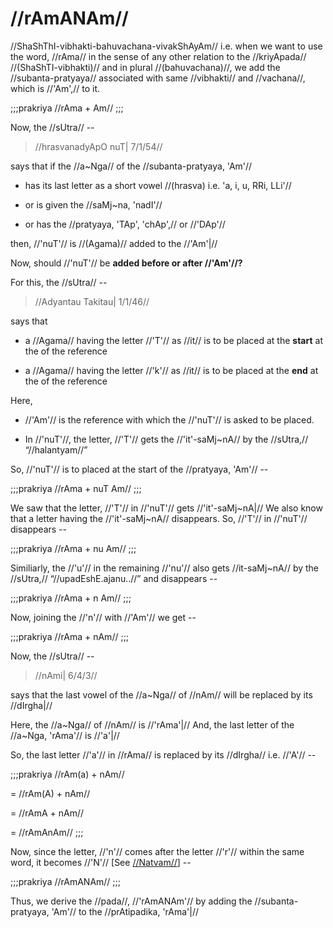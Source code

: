 # //rAmANAm//

//ShaShThI-vibhakti-bahuvachana-vivakShAyAm// i.e. when we want to use
the word, //rAma// in the sense of any other relation to the
//kriyApada// //(ShaShTI-vibhakti)// and in plural //(bahuvachana)//, we
add the //subanta-pratyaya// associated with same //vibhakti// and
//vachana//, which is //'Am',// to it.

;;;prakriya
//rAma + Am//
;;;

Now, the //sUtra// --

> //hrasvanadyApO nuT| 7/1/54//

says that if the //a~Nga// of the //subanta-pratyaya, 'Am'//

- has its last letter as a short vowel //(hrasva) i.e. 'a, i, u, RRi,
  LLi'//

- or is given the //saMj~na, 'nadI'//

- or has the //pratyaya, 'TAp', 'chAp',// or //'DAp'//

then, //'nuT'// is //(Agama)// added to the //'Am'|//

Now, should //'nuT'// be **added before or after //'Am'//?**

For this, the //sUtra// --

> //Adyantau Takitau| 1/1/46//

says that

- a //Agama// having the letter //'T'// as //it// is to be placed at
  the **start** at the of the reference

- a //Agama// having the letter //'k'// as //it// is to be placed at
  the **end** at the of the reference

Here,

- //'Am'// is the reference with which the //'nuT'// is asked to be
  placed.

- In //'nuT'//, the letter, //'T'// gets the //'it'-saMj~nA// by the
  //sUtra,// “//halantyam//”

So, //'nuT'// is to placed at the start of the //pratyaya, 'Am'// --

;;;prakriya
//rAma + nuT Am//
;;;

We saw that the letter, //'T'// in //'nuT'// gets //'it'-saMj~nA|// We
also know that a letter having the //'it'-saMj~nA// disappears. So,
//'T'// in //'nuT'// disappears --

;;;prakriya
//rAma + nu Am//
;;;

Similiarly, the //'u'// in the remaining //'nu'// also gets
//it-saMj~nA// by the //sUtra,// “//upadEshE.ajanu..//” and disappears
\--

;;;prakriya
//rAma + n Am//
;;;

Now, joining the //'n'// with //'Am'// we get --

;;;prakriya
//rAma + nAm//
;;;

Now, the //sUtra// --

> //nAmi| 6/4/3//

says that the last vowel of the //a~Nga// of //nAm// will be replaced
by its //dIrgha|//

<!--
    questions:
    1) How 'nAm' is taken as whole and sutra said 'nAmi'?
    2) Why is 'n' not considered within 'a~Nga' of 'Am'?
  -->

Here, the //a~Nga// of //nAm// is //'rAma'|// And, the last letter of
the //a~Nga, 'rAma'// is //'a'|//

So, the last letter //'a'// in //rAma// is replaced by its //dIrgha//
i.e. //'A'// --

;;;prakriya
//rAm(a) + nAm//

= //rAm(A) + nAm//

= //rAmA + nAm//

= //rAmAnAm//
;;;

Now, since the letter, //'n'// comes after the letter //'r'// within the
same word, it becomes //'N'// \[See
[//Natvam//](#/shadlinga-prakaranam/general/natvam)] --

;;;prakriya
//rAmANAm//
;;;

Thus, we derive the //pada//, //'rAmANAm'// by adding the
//subanta-pratyaya, 'Am'// to the //prAtipadika, 'rAma'|//
<!--stackedit_data:
eyJoaXN0b3J5IjpbMTMyMDg1NzM5XX0=
-->